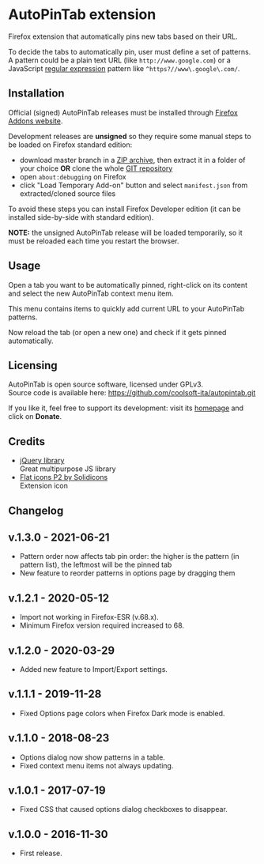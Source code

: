 AutoPinTab extension
====================
Firefox extension that automatically pins new tabs based on their URL.

To decide the tabs to automatically pin, user must define a set of patterns.  
A pattern could be a plain text URL (like `http://www.google.com`) or a
JavaScript [regular expression](https://developer.mozilla.org/en-US/docs/Web/JavaScript/Guide/Regular_Expressions#Writing_a_regular_expression_pattern)
pattern like `^https?//www\.google\.com/`.

Installation
------------
Official (signed) AutoPinTab releases must be installed through
[Firefox Addons website](https://addons.mozilla.org/firefox/addon/autopintab/).

Development releases are **unsigned** so they require some manual steps to be loaded on Firefox standard edition:
- download master branch in a [ZIP archive](https://github.com/coolsoft-ita/autopintab/archive/master.zip), then extract it in a folder of your choice **OR** clone the whole [GIT repository](https://github.com/coolsoft-ita/autopintab.git)
- open `about:debugging` on Firefox
- click "Load Temporary Add-on" button and select `manifest.json` from extracted/cloned source files

To avoid these steps you can install Firefox Developer edition
(it can be installed side-by-side with standard edition).

**NOTE:** the unsigned AutoPinTab release will be loaded temporarily,
so it must be reloaded each time you restart the browser.

Usage
-----
Open a tab you want to be automatically pinned, right-click on its content and
select the new AutoPinTab context menu item.

This menu contains items to quickly add current URL to your AutoPinTab patterns.  

Now reload the tab (or open a new one) and check if it gets pinned automatically.

Licensing
---------
AutoPinTab is open source software, licensed under GPLv3.  
Source code is available here: https://github.com/coolsoft-ita/autopintab.git

If you like it, feel free to support its development:
visit its [homepage](http://coolsoft.altervista.org/autopintab) and click on **Donate**.

## Credits
- [jQuery library](https://jquery.com)  
  Great multipurpose JS library
- [Flat icons P2 by Solidicons](http://www.myiconfinder.com/icon/color-colour-svg-png-eps-base-isoicons-map-marker-pin-thumb-push-workspace-thumb-pin/1110)  
  Extension icon

Changelog
---------

## v.1.3.0 - 2021-06-21
- Pattern order now affects tab pin order: the higher is the pattern (in pattern list), the leftmost will be the pinned tab
- New feature to reorder patterns in options page by dragging them

## v.1.2.1 - 2020-05-12
- Import not working in Firefox-ESR (v.68.x).
- Minimum Firefox version required increased to 68.

## v.1.2.0 - 2020-03-29
- Added new feature to Import/Export settings.

## v.1.1.1 - 2019-11-28
- Fixed Options page colors when Firefox Dark mode is enabled.

## v.1.1.0 - 2018-08-23
- Options dialog now show patterns in a table.
- Fixed context menu items not always updating.

## v.1.0.1 - 2017-07-19
- Fixed CSS that caused options dialog checkboxes to disappear.

## v.1.0.0 - 2016-11-30
- First release.
